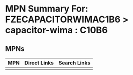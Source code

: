 



# MPN Summary For: FZECAPACITORWIMAC1B6 > capacitor-wima : C10B6

## MPNs
  

|MPN|Direct Links|Search Links|
| :--- | :--- | :--- |
||||

